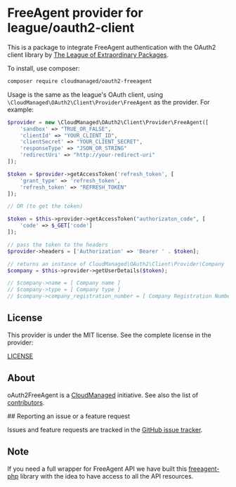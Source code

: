 # FreeAgent provider for league/oauth2-client

This is a package to integrate FreeAgent authentication with the OAuth2 client library by
[The League of Extraordinary Packages](https://github.com/thephpleague/oauth2-client).

To install, use composer:

```bash
composer require cloudmanaged/oauth2-freeagent
```

Usage is the same as the league's OAuth client, using `\CloudManaged\OAuth2\Client\Provider\FreeAgent` as the provider.
For example:

```php
$provider = new \CloudManaged\OAuth2\Client\Provider\FreeAgent([
    'sandbox' => "TRUE_OR_FALSE",
    'clientId' => "YOUR_CLIENT_ID",
    'clientSecret' => "YOUR_CLIENT_SECRET",
    'responseType' => "JSON_OR_STRING"
    'redirectUri' => "http://your-redirect-uri"
]);

$token = $provider->getAccessToken('refresh_token', [
    'grant_type' => 'refresh_token',
    'refresh_token' => "REFRESH_TOKEN"
]);

// OR (to get the token)

$token = $this->provider->getAccessToken("authorizaton_code", [
    'code' => $_GET['code']
]);

// pass the token to the headers
$provider->headers = ['Authorization' => 'Bearer ' . $token];

// returns an instance of CloudManaged\OAuth2\Client\Provider\Company
$company = $this->provider->getUserDetails($token);

// $company->name = [ Company name ]
// $company->type = [ Company type ]
// $company->company_registration_number = [ Company Registration Number ]

```

## License

This provider is under the MIT license. See the complete license in the provider:

[LICENSE](https://github.com/CloudManaged/oauth2-freeagent/LICENSE)

## About

oAuth2FreeAgent is a [CloudManaged](https://github.com/CloudManaged) initiative.
See also the list of [contributors](https://github.com/CloudManaged/oauth2-freeagent/graphs/contributors).

## Reporting an issue or a feature request

Issues and feature requests are tracked in the [GitHub issue tracker](https://github.com/CloudManaged/oauth2-freeagent/issues).

## Note

If you need a full wrapper for FreeAgent API we have built this [freeagent-php](https://github.com/CloudManaged/freeagent-php) library with the idea to have access to all the API resources.